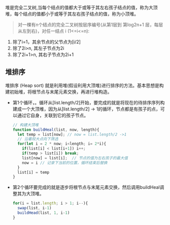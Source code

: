 堆是完全二叉树,当每个结点的值都大于或等于其左右孩子结点的值，称为大顶堆，每个结点的值都小于或等于其左右孩子结点的值，称为小顶堆。

> 对一棵有n个结点的完全二叉树按层序编号(从第1层到 第log2n+1 层，每层从左到右)，对任一结点 i (1<=i<=n):
  1. 除了i=1，其余节点的父节点为[i/2]
  2. 除了2i>n, 其左子节点为2i
  3. 除了2i+1>n, 其右子节点为2i+1

## 堆排序
堆排序 (Heap sort) 就是利用堆(假设利用大顶堆)进行排序的方法。基本思想是构建初始堆，将根节点与末尾元素交换，再进行堆构造。
  * 第1个循环，。循环从[list.length/2]开始，要完成的就是将现在的待排序序列构建成一个大顶堆，因为从[list.length/2] -> 1的循环，节点都是有孩子的点，可以通过它自身，关联到它的孩子节点。
    ```js
    // 构建大顶堆
    function buildHeal(list, now, length){
      let temp = list[now]; // now = list.length/2 ->1
      // 沿着较大点向下筛选
      for(let i = 2 * now; i<length; i= 2*i){
        if(list[i] < list[i+1]) i++;
        if(temp > list[i]) break;
        list[now] = list[i];  // 节点的值为左右孩子的最大值
        now = i // 记录下当前的位置，循环结束后替换
      }
      list[i] = temp
    }
    ```
  
  * 第2个循环要完成的就是逐步将根节点与末尾元素交换，然后调用buildHeal调整其为大顶堆。
    ```js
    for(i = list.length; i > 1; i--){
      swap(list, i-1)
      buildHead(list, 1, i-1)
    }
    ```